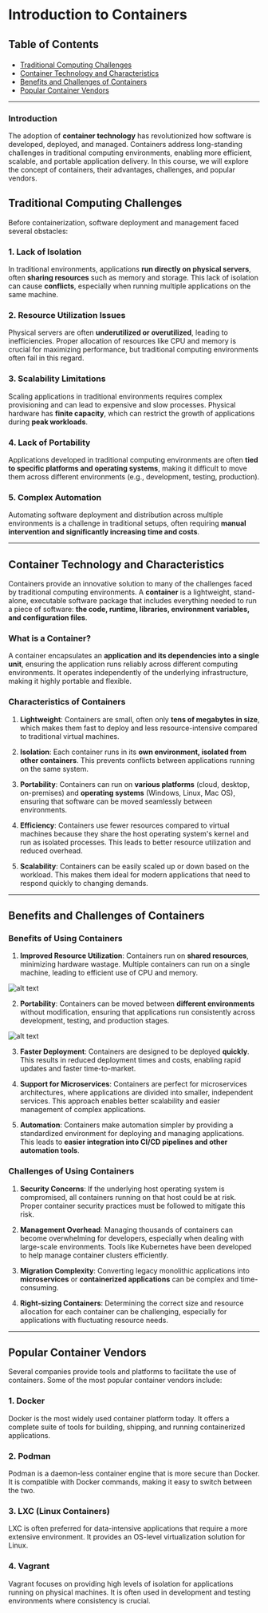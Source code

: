 # Introduction to Containers

## Table of Contents

<div class="alert alert-block alert-info" style="margin-top: 20px">
    <ul>
        <li><a href="#traditional-computing-challenges">Traditional Computing Challenges</a></li>
        <li><a href="#container-technology-and-characteristics">Container Technology and Characteristics</a></li>
        <li><a href="#benefits-and-challenges-of-containers">Benefits and Challenges of Containers</a></li>
        <li><a href="#popular-container-vendors">Popular Container Vendors</a></li>
    </ul>
</div>

<hr>

### Introduction

The adoption of **container technology** has revolutionized how software is developed, deployed, and managed. Containers address long-standing challenges in traditional computing environments, enabling more efficient, scalable, and portable application delivery. In this course, we will explore the concept of containers, their advantages, challenges, and popular vendors.

## <h2 id="traditional-computing-challenges">Traditional Computing Challenges</h2>

Before containerization, software deployment and management faced several obstacles:

### **1. Lack of Isolation**

In traditional environments, applications **run directly on physical servers**, often **sharing resources** such as memory and storage. This lack of isolation can cause **conflicts**, especially when running multiple applications on the same machine.

### **2. Resource Utilization Issues**

Physical servers are often **underutilized or overutilized**, leading to inefficiencies. Proper allocation of resources like CPU and memory is crucial for maximizing performance, but traditional computing environments often fail in this regard.

### **3. Scalability Limitations**

Scaling applications in traditional environments requires complex provisioning and can lead to expensive and slow processes. Physical hardware has **finite capacity**, which can restrict the growth of applications during **peak workloads**.

### **4. Lack of Portability**

Applications developed in traditional computing environments are often **tied to specific platforms and operating systems**, making it difficult to move them across different environments (e.g., development, testing, production).

### **5. Complex Automation**

Automating software deployment and distribution across multiple environments is a challenge in traditional setups, often requiring **manual intervention and significantly increasing time and costs**.

---

## <h2 id="container-technology-and-characteristics">Container Technology and Characteristics</h2>

Containers provide an innovative solution to many of the challenges faced by traditional computing environments. A **container** is a lightweight, stand-alone, executable software package that includes everything needed to run a piece of software: **the code, runtime, libraries, environment variables, and configuration files**.

### **What is a Container?**

A container encapsulates an **application and its dependencies into a single unit**, ensuring the application runs reliably across different computing environments. It operates independently of the underlying infrastructure, making it highly portable and flexible.

### **Characteristics of Containers**

1. **Lightweight**: Containers are small, often only **tens of megabytes in size**, which makes them fast to deploy and less resource-intensive compared to traditional virtual machines.

2. **Isolation**: Each container runs in its **own environment, isolated from other containers**. This prevents conflicts between applications running on the same system.

3. **Portability**: Containers can run on **various platforms** (cloud, desktop, on-premises) and **operating systems** (Windows, Linux, Mac OS), ensuring that software can be moved seamlessly between environments.

4. **Efficiency**: Containers use fewer resources compared to virtual machines because they share the host operating system's kernel and run as isolated processes. This leads to better resource utilization and reduced overhead.

5. **Scalability**: Containers can be easily scaled up or down based on the workload. This makes them ideal for modern applications that need to respond quickly to changing demands.

---

## <h2 id="benefits-and-challenges-of-containers">Benefits and Challenges of Containers</h2>

### **Benefits of Using Containers**

1. **Improved Resource Utilization**: Containers run on **shared resources**, minimizing hardware wastage. Multiple containers can run on a single machine, leading to efficient use of CPU and memory.

![alt text](images/001_01.png)

2. **Portability**: Containers can be moved between **different environments** without modification, ensuring that applications run consistently across development, testing, and production stages.

![alt text](images/001_02.png)

3. **Faster Deployment**: Containers are designed to be deployed **quickly**. This results in reduced deployment times and costs, enabling rapid updates and faster time-to-market.

4. **Support for Microservices**: Containers are perfect for microservices architectures, where applications are divided into smaller, independent services. This approach enables better scalability and easier management of complex applications.

5. **Automation**: Containers make automation simpler by providing a standardized environment for deploying and managing applications. This leads to **easier integration into CI/CD pipelines and other automation tools**.



### **Challenges of Using Containers**

1. **Security Concerns**: If the underlying host operating system is compromised, all containers running on that host could be at risk. Proper container security practices must be followed to mitigate this risk.

2. **Management Overhead**: Managing thousands of containers can become overwhelming for developers, especially when dealing with large-scale environments. Tools like Kubernetes have been developed to help manage container clusters efficiently.

3. **Migration Complexity**: Converting legacy monolithic applications into **microservices** or **containerized applications** can be complex and time-consuming.

4. **Right-sizing Containers**: Determining the correct size and resource allocation for each container can be challenging, especially for applications with fluctuating resource needs.

---

## <h2 id="popular-container-vendors">Popular Container Vendors</h2>

Several companies provide tools and platforms to facilitate the use of containers. Some of the most popular container vendors include:

### **1. Docker**

Docker is the most widely used container platform today. It offers a complete suite of tools for building, shipping, and running containerized applications.

### **2. Podman**

Podman is a daemon-less container engine that is more secure than Docker. It is compatible with Docker commands, making it easy to switch between the two.

### **3. LXC (Linux Containers)**

LXC is often preferred for data-intensive applications that require a more extensive environment. It provides an OS-level virtualization solution for Linux.

### **4. Vagrant**

Vagrant focuses on providing high levels of isolation for applications running on physical machines. It is often used in development and testing environments where consistency is crucial.




